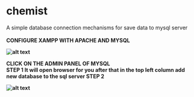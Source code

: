 # chemist
A simple database connection mechanisms for save data to mysql server <br> <br> 
<b>CONFIGURE XAMPP WITH APACHE AND MYSQL <b> <br>

![alt text](https://github.com/SS0809/chemist/blob/cbfa2b8eb5bd2e81d61c525bb806b66fc6962696/xampp_sql.PNG)
  
  <b>CLICK ON THE ADMIN PANEL OF MYSQL <b> 
  <br>
<b> STEP 1 <b>  It will open browser for you after that in the top left column add new database to the sql server
  <b>STEP 2 <b> 
    
  
  
  
  ![alt text](https://github.com/SS0809/chemist/blob/cbfa2b8eb5bd2e81d61c525bb806b66fc6962696/sql_config.PNG)
  
  
  
  
  
  
  
  

